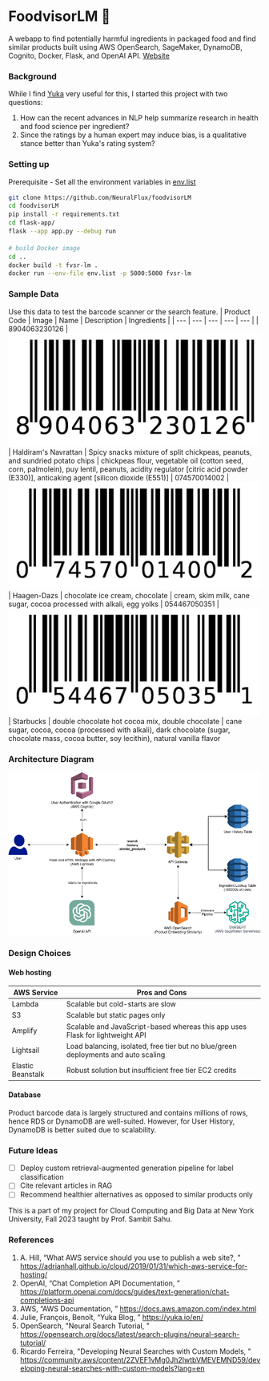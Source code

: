# FoodvisorLM 🍎
A webapp to find potentially harmful ingredients in packaged food and find similar products built using AWS OpenSearch, SageMaker, DynamoDB, Cognito, Docker, Flask, and OpenAI API.
[Website](https://foodvisor-lm-service.hqr6aeehu3q28.us-east-1.cs.amazonlightsail.com/)

### Background
While I find [Yuka](https://yuka.io/en/) very useful for this, I started this project with two questions:
1) How can the recent advances in NLP help summarize research in health and food science per ingredient?
2) Since the ratings by a human expert may induce bias, is a qualitative stance better than Yuka's rating system?

### Setting up
Prerequisite - Set all the environment variables in [env.list](/env.list)
```bash
git clone https://github.com/NeuralFlux/foodvisorLM
cd foodvisorLM
pip install -r requirements.txt
cd flask-app/
flask --app app.py --debug run

# build Docker image
cd ..
docker build -t fvsr-lm .
docker run --env-file env.list -p 5000:5000 fvsr-lm
```

### Sample Data
Use this data to test the barcode scanner or the search feature.
| Product Code | Image | Name | Description | Ingredients |
| --- | --- | --- | --- | --- |
| 8904063230126 | ![barcode 8904063230126](/assets/sample_barcodes/8904063230126.jpg) | Haldiram's Navrattan | Spicy snacks mixture of split chickpeas, peanuts, and sundried potato chips | chickpeas flour, vegetable oil (cotton seed, corn, palmolein), puy lentil, peanuts, acidity regulator [citric acid powder (E330)], anticaking agent [silicon dioxide (E551)]
| 074570014002 | ![barcode 074570014002](/assets/sample_barcodes/074570014002.jpg) | Haagen-Dazs | chocolate ice cream, chocolate | cream, skim milk, cane sugar, cocoa processed with alkali, egg yolks
| 054467050351 | ![barcode 054467050351](/assets/sample_barcodes/054467050351.jpg) | Starbucks | double chocolate hot cocoa mix, double chocolate | cane sugar, cocoa, cocoa (processed with alkali), dark chocolate (sugar, chocolate mass, cocoa butter, soy lecithin), natural vanilla flavor

### Architecture Diagram
![Architecture diagram of this project comprising various AWS services](/assets/foodvisorLM_arch.png)

### Design Choices
#### Web hosting
| AWS Service | Pros and Cons |
| --- | --- |
| Lambda | Scalable but cold-starts are slow |
| S3 | Scalable but static pages only |
| Amplify | Scalable and JavaScript-based whereas this app uses Flask for lightweight API |
| Lightsail | Load balancing, isolated, free tier but no blue/green deployments and auto scaling |
| Elastic Beanstalk | Robust solution but insufficient free tier EC2 credits |

#### Database
Product barcode data is largely structured and contains millions of rows, hence RDS or DynamoDB are well-suited. However, for User History, DynamoDB is better suited due to scalability.

### Future Ideas
- [ ] Deploy custom retrieval-augmented generation pipeline for label classification
- [ ] Cite relevant articles in RAG
- [ ] Recommend healthier alternatives as opposed to similar products only

This is a part of my project for Cloud Computing and Big Data at New York University, Fall 2023 taught by Prof. Sambit Sahu.

### References
1. A. Hill, “What AWS service should you use to publish a web site?, ” https://adrianhall.github.io/cloud/2019/01/31/which-aws-service-for-hosting/
2. OpenAI, “Chat Completion API Documentation, ” https://platform.openai.com/docs/guides/text-generation/chat-completions-api
3. AWS, “AWS Documentation, ” https://docs.aws.amazon.com/index.html
4. Julie, François, Benoı̂t, “Yuka Blog, ” https://yuka.io/en/
5. OpenSearch, "Neural Search Tutorial, " https://opensearch.org/docs/latest/search-plugins/neural-search-tutorial/
6. Ricardo Ferreira, "Developing Neural Searches with Custom Models, " https://community.aws/content/2ZVEF1vMg0Jh2IwtbVMEVEMND59/developing-neural-searches-with-custom-models?lang=en

